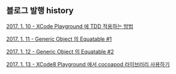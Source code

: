 ## 블로그 발행 history

[2017. 1. 10 - XCode Playground 에 TDD 적용하는 방법](https://github.com/hyuni/Blog-Swift/blob/master/Content/XCode%20Playground%20%EC%97%90%20TDD%EB%A5%BC%20%EC%A0%81%EC%9A%A9%ED%95%98%EB%8A%94%20%EB%B0%A9%EB%B2%95.md)

[2017. 1. 11 - Generic Object 의 Equatable #1](https://github.com/hyuni/Blog-Swift/blob/master/Content/Generic%20Object%20%EC%9D%98%20Equatable.md)

[2017. 1. 12 - Generic Object 의 Equatable #2](https://github.com/hyuni/Blog-Swift/blob/master/Content/Generic%20Object%20%EC%9D%98%20Equatable%202.md)

[2017. 1. 13 - XCode8 Playground 에서 cocoapod 라이브러리 사용하기](https://github.com/hyuni/Blog-Swift/blob/master/Content/XCode8%20Playground%20%EC%97%90%EC%84%9C%20cocoapod%20%EB%9D%BC%EC%9D%B4%EB%B8%8C%EB%9F%AC%EB%A6%AC%20%EC%82%AC%EC%9A%A9%ED%95%98%EA%B8%B0.md)
